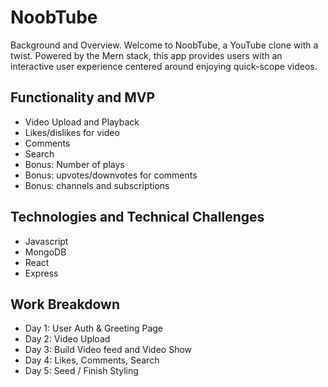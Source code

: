 # NoobTube
Background and Overview. 
Welcome to NoobTube, a YouTube clone with a twist. Powered by the Mern stack, this app provides users with an interactive user experience centered around enjoying quick-scope videos. 

## Functionality and MVP
* Video Upload and Playback
* Likes/dislikes for video
* Comments
* Search
* Bonus: Number of plays
* Bonus: upvotes/downvotes for comments
* Bonus: channels and subscriptions

## Technologies and Technical Challenges 
* Javascript
* MongoDB
* React
* Express

## Work Breakdown
* Day 1: User Auth & Greeting Page
* Day 2: Video Upload
* Day 3: Build Video feed and Video Show
* Day 4: Likes, Comments, Search
* Day 5: Seed / Finish Styling
